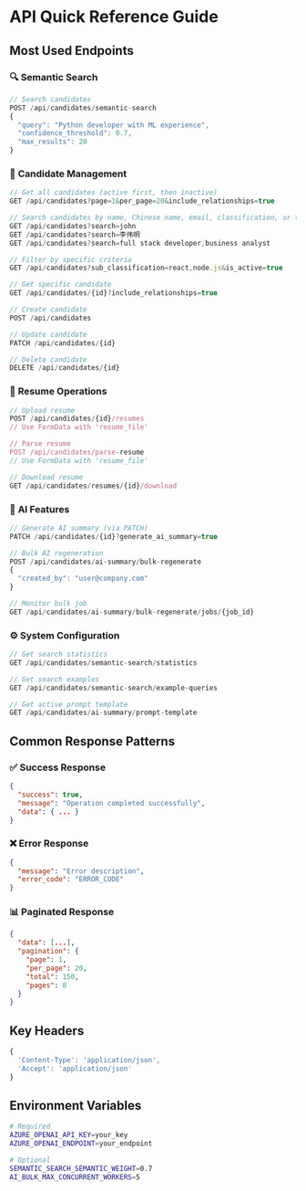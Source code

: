 # API Quick Reference Guide

## Most Used Endpoints

### 🔍 **Semantic Search**
```javascript
// Search candidates
POST /api/candidates/semantic-search
{
  "query": "Python developer with ML experience",
  "confidence_threshold": 0.7,
  "max_results": 20
}
```

### 👤 **Candidate Management**
```javascript
// Get all candidates (active first, then inactive)
GET /api/candidates?page=1&per_page=20&include_relationships=true

// Search candidates by name, Chinese name, email, classification, or tags
GET /api/candidates?search=john
GET /api/candidates?search=李伟明
GET /api/candidates?search=full stack developer,business analyst

// Filter by specific criteria
GET /api/candidates?sub_classification=react,node.js&is_active=true

// Get specific candidate
GET /api/candidates/{id}?include_relationships=true

// Create candidate
POST /api/candidates

// Update candidate
PATCH /api/candidates/{id}

// Delete candidate
DELETE /api/candidates/{id}
```

### 📄 **Resume Operations**
```javascript
// Upload resume
POST /api/candidates/{id}/resumes
// Use FormData with 'resume_file'

// Parse resume
POST /api/candidates/parse-resume
// Use FormData with 'resume_file'

// Download resume
GET /api/candidates/resumes/{id}/download
```

### 🤖 **AI Features**
```javascript
// Generate AI summary (via PATCH)
PATCH /api/candidates/{id}?generate_ai_summary=true

// Bulk AI regeneration
POST /api/candidates/ai-summary/bulk-regenerate
{
  "created_by": "user@company.com"
}

// Monitor bulk job
GET /api/candidates/ai-summary/bulk-regenerate/jobs/{job_id}
```

### ⚙️ **System Configuration**
```javascript
// Get search statistics
GET /api/candidates/semantic-search/statistics

// Get search examples
GET /api/candidates/semantic-search/example-queries

// Get active prompt template
GET /api/candidates/ai-summary/prompt-template
```

## Common Response Patterns

### ✅ **Success Response**
```json
{
  "success": true,
  "message": "Operation completed successfully",
  "data": { ... }
}
```

### ❌ **Error Response**
```json
{
  "message": "Error description",
  "error_code": "ERROR_CODE"
}
```

### 📊 **Paginated Response**
```json
{
  "data": [...],
  "pagination": {
    "page": 1,
    "per_page": 20,
    "total": 150,
    "pages": 8
  }
}
```

## Key Headers
```javascript
{
  'Content-Type': 'application/json',
  'Accept': 'application/json'
}
```

## Environment Variables
```bash
# Required
AZURE_OPENAI_API_KEY=your_key
AZURE_OPENAI_ENDPOINT=your_endpoint

# Optional
SEMANTIC_SEARCH_SEMANTIC_WEIGHT=0.7
AI_BULK_MAX_CONCURRENT_WORKERS=5
``` 
